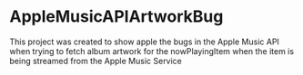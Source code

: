 # AppleMusicAPIArtworkBug

This project was created to show apple the bugs in the Apple Music API when trying to fetch album artwork for the nowPlayingItem when the item is being streamed from the Apple Music Service
